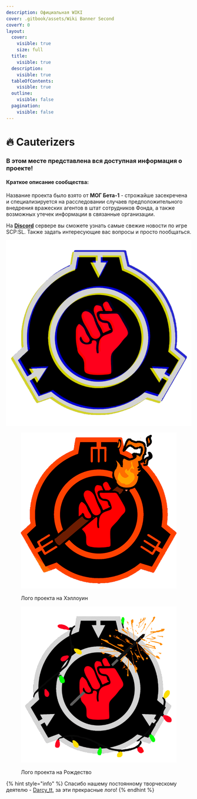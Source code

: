 ```yaml
---
description: Официальная WIKI
cover: .gitbook/assets/Wiki Banner Second
coverY: 0
layout:
  cover:
    visible: true
    size: full
  title:
    visible: true
  description:
    visible: true
  tableOfContents:
    visible: true
  outline:
    visible: false
  pagination:
    visible: false
---
```


# 🔥 Cauterizers

### В этом месте представлена вся доступная информация о проекте!

#### Краткое описание сообщества:

Название проекта было взято от **МОГ Бета-1** - строжайше засекречена и специализируется на расследовании случаев предположительного внедрения вражеских агентов в штат сотрудников Фонда, а также возможных утечек информации в связанные организации.

На [**Discord**](https://discord.com/invite/376sEKP2tX) сервере вы сможете узнать самые свежие новости по игре SCP:SL. Также задать интересующие вас вопросы и просто пообщаться.

<div data-full-width="false">

<img src=".gitbook/assets/Discord Logo GIF" alt="Стандартное лого проекта">

 

<figure><img src=".gitbook/assets/Discord Logo Halloween GIF" alt=""><figcaption><p>Лого проекта на Хэллоуин </p></figcaption></figure>

 

<figure><img src=".gitbook/assets/Discord Logo Christmas GIF" alt=""><figcaption><p>Лого проекта на Рождество</p></figcaption></figure>

</div>

{% hint style="info" %}
Спасибо нашему постоянному творческому деятелю - [Darcy\_tt](https://darcytt0.tumblr.com/), за эти прекрасные лого!
{% endhint %}

